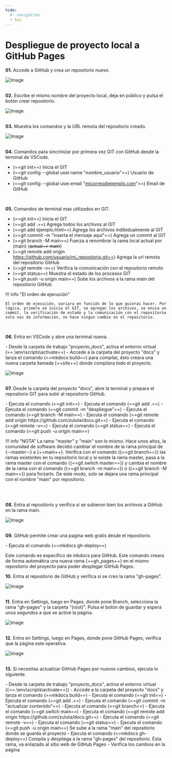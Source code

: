 ```yaml
---
hide:
  #- navigation
  - toc
---
```


# Despliegue de proyecto local a GitHub Pages

<p><strong>01.</strong> Accede a GitHub y crea un repositorio nuevo.</p>

![Image](../images/instalacion/gh_deploy/01.nuevo_repo_github.png)
<br>
<br>

<p><strong>02.</strong> Escribe el mismo nombre del proyecto local, deja en público y pulsa el botón crear repositorio.</p>

![Image](../images/instalacion/gh_deploy/02.crear_repo_github.png)
<br>
<br>

<p><strong>03.</strong> Muestra los comandos y la URL remota del repositorio creado.</p>

![Image](../images/instalacion/gh_deploy/03.codigo_repo_terminal.png)
<br>
<br>

<p><strong>04.</strong> Comandos para sincrinizar por primera vez GIT con GitHub desde la terminal de VSCode.</p>

  - (==git init==) Inicia el GIT
  - (==git config --global user.name "nombre_usuario"==) Usuario de GitHub
  - (==git config --global user.email "micorreo@ejemplo.com"==) Email de GitHub
<br>

<p><strong>05.</strong> Comandos de terminal mas utilizados en GIT.</p>

  - (==git init==) Inicia el GIT
  - (==git add .==) Agrega todos los archivos al GIT
  - (==git add ejemplo.html==) Agrega los archivos indibidualmente al GIT
  - (==git commit -m "inserta el mensaje aqui"==) Agrega un commit al GIT
  - (==git branch -M main==) Fuerza a renombrar la rama local actual por (main) {~~actual~> main~~}
  - (==git remote add origin https://github.com/usuario/mi_repositorio.git==) Agrega la url remota del repositorio GitHub
  - (==git remote -v==) Verifica la comunicación con el repositorio remoto
  - (==git status==) Muestra el estado de los procesos GIT
  - (==git push -u origin main==) Sube los archivos a la rama main del repositorio GitHub

!!! info "El orden de ejecución"

    El orden de ejecución, variara en función de lo que quieras hacer. Por lógica, primero se inicia el GIT, se agregan los archivos, se envia un commit, la verificación de estado y la comunicación con el repositorio solo nos da información, no hace ningun cambio en el repositorio.
<br>

<p><strong>06.</strong> Entra en VSCode y abre una terminal nueva.</p>
  - Desde la carpeta de trabajo "proyecto_docs", activa el entorno virtual (==.\env\scripts\activate==)
  - Accede a la carpeta del proyecto "docs" y lanza el comando (==mkdocs build==) para compilar, ésto creara una nueva carpeta llamada {++site++} donde compilara todo el proyecto.

![Image](../images/instalacion/gh_deploy/04.build_proyecto_docs.png)
<br>
<br>

<p><strong>07.</strong> Desde la carpeta del proyecto "docs", abre la terminal y prepara el repositorio GIT para subir al repositorio GitHub.</p>
  - Ejecuta el comando (==git init==)
  - Ejecuta el comando (==git add .==)
  - Ejecuta el comando (==git commit -m "despliegue"==)
  - Ejecuta el comando (==git branch -M main==)
  - Ejecuta el comando (==git remote add origin https://github.com/zuluta/docs.git==)
  - Ejecuta el comando (==git remote -v==)
  - Ejecuta el comando (==git status==)
  - Ejecuta el comando (==git push -u origin main==)

!!! info "NOTA"
    La rama "master" y "main" son lo mismo. Hace unos años, la comunidad de software decidió cambiar el nombre de la rama principal de {--master--} a {++main++}. Verifica con el comando ({==git branch==}) las ramas existentes en tu repositorio local y si existe la rama master, pasa a la rama master con el comando ({==git switch master==}) y cambia el nombre de la rama con el comando ({==git branch -m main==}) o ({==git branch -M main==}) para forzarlo. De este modo, solo se dejara una rama principal con el nombre "main" por repositorio.

<br>
<br>

<p><strong>08.</strong> Entra al repositorio y verifica si se subieron bien los archivos a GitHub en la rama main.</p>

![Image](../images/instalacion/gh_deploy/05.verificar_subida_github.png)
<br>
<br>

<p><strong>09.</strong> GitHub permite crear una pagina web gratis desde el repositorio.</p>
  - Ejecuta el comando (==mkdocs gh-deploy==)
  
<p>Este comando es específico de mkdocs para GitHub. Este comando creara de forma automática una nueva rama {++gh_pages++} en el mismo repositorio del proyecto para poder desplegar GitHub Pages.</p>

<p><strong>10.</strong> Entra al repositorio de GitHub y verifica si se creo la rama "gh-pages".</p>

![Image](../images/instalacion/gh_deploy/06.crear_rama_gh_pages.png)
<br>
<br>

<p><strong>11.</strong> Entra en Settings, luego en Pages, donde pone Branch, selecciona la rama "gh-pages" y la carpeta "(root)". Pulsa el botón de guardar y espera unos segundos a que se active la página.</p>

![Image](../images/instalacion/gh_deploy/07.selec_repo_pages.png)
<br>
<br>

<p><strong>12.</strong> Entra en Settings, luego en Pages, donde pone GitHub Pages, verifica que la página este operativa.</p>

![Image](../images/instalacion/gh_deploy/08.visitar_pagina.png)
<br>
<br>

<p><strong>13.</strong> Si necesitas actualizar GitHub Pages por nuevos cambios, ejecuta lo siguiente.</p>
  - Desde la carpeta de trabajo "proyecto_docs", activa el entorno virtual ({==.\env\scripts\activate==})
  - Accede a la carpeta del proyecto "docs" y lanza el comando (==mkdocs build==)
  - Ejecuta el comando (==git init==)
  - Ejecuta el comando (==git add .==)
  - Ejecuta el comando (==git commit -m "actualizar contenido"==)
  - Ejecuta el comando (==git branch==)
  - Ejecuta el comando (==git switch main==)
  - Ejecuta el comando (==git remote add origin https://github.com/zuluta/docs.git==)
  - Ejecuta el comando (==git remote -v==)
  - Ejecuta el comando (==git status==)
  - Ejecuta el comando (==git push -u origin main==) Se sube a la rama "main" del repositorio donde se guarda el proyecto
  - Ejecuta el comando (==mkdocs gh-deploy==) Compila y despliega a la rama "gh-pages" del repositorio. Ésta rama, va enlazado al sitio web de GitHub Pages
  - Verifica los cambios en la página
<br>
<br>
